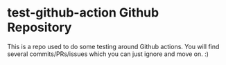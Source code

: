 # test-github-action Github Repository

This is a repo used to do some testing around Github actions. You will find several commits/PRs/issues which you can just ignore and move on. :)
